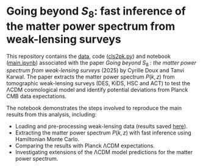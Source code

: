 # Going beyond $S_8$: fast inference of the matter power spectrum from weak-lensing surveys

This repository contains the [data](data), code ([cls2pk.py](cls2pk.py)) and notebook ([main.ipynb](main.ipynb)) associated with the paper *Going beyond* $S_{8}$ *: the matter power spectrum from weak-lensing surveys* (2025) by Cyrille Doux and Tanvi Karwal. The paper extracts the matter power spectrum $P(k,z)$ from tomographic weak-lensing surveys (DES, KiDS, HSC and ACT) to test the ΛCDM cosmological model and identify potential deviations from Planck CMB data expectations.

The notebook demonstrates the steps involved to reproduce the main results from this analysis, including:
* Loading and pre-processing weak-lensing data (results saved [here](res)).
* Extracting the matter power spectrum $P(k, z)$ with fast inference using Hamiltonian Monte Carlo.
* Comparing the results with Planck ΛCDM expectations.
* Investigating extensions of the ΛCDM model predictions for the matter power spectrum.

